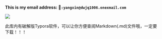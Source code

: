 **This is my email address:  📮`:yangxin@dwjq1006.onexmail.com`**

![](https://github.com/useryxin/CS/blob/main/Image/jr-korpa-9XngoIpxcEo-unsplash.png)

此库内有破解版Typora软件，可以让你方便查阅Markdown(.md)文件哦，一定要下载！！！